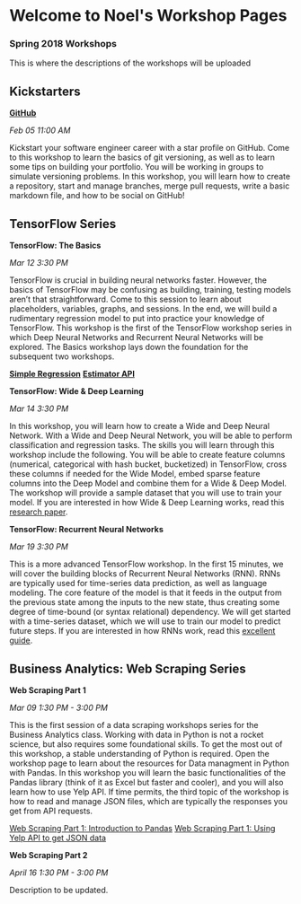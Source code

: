 # Welcome to Noel's Workshop Pages
### Spring 2018 Workshops

This is where the descriptions of the workshops will be uploaded

## Kickstarters

[**GitHub**](https://noelkonagai.github.io/Workshops/github/)

_Feb 05 11:00 AM_

Kickstart your software engineer career with a star profile on GitHub. Come to this workshop to learn the basics of git versioning, as well as to learn some tips on building your portfolio. You will be working in groups to simulate versioning problems. In this workshop, you will learn how to create a repository, start and manage branches, merge pull requests, write a basic markdown file, and how to be social on GitHub!

## TensorFlow Series

**TensorFlow: The Basics**

_Mar 12 3:30 PM_

TensorFlow is crucial in building neural networks faster. However, the basics of TensorFlow may be confusing as building, training, testing models aren’t that straightforward. Come to this session to learn about placeholders, variables, graphs, and sessions. In the end, we will build a rudimentary regression model to put into practice your knowledge of TensorFlow. This workshop is the first of the TensorFlow workshop series in which Deep Neural Networks and Recurrent Neural Networks will be explored. The Basics workshop lays down the foundation for the subsequent two workshops.

[**Simple Regression**](https://noelkonagai.github.io/Workshops/tensorflow_pt1_simple_regression/)
[**Estimator API**](https://noelkonagai.github.io/Workshops/tensorflow_pt1_estimator_api/)

**TensorFlow: Wide & Deep Learning**

_Mar 14 3:30 PM_

In this workshop, you will learn how to create a Wide and Deep Neural Network. With a Wide and Deep Neural Network, you will be able to perform classification and regression tasks. The skills you will learn through this workshop include the following. You will be able to create feature columns (numerical, categorical with hash bucket, bucketized) in TensorFlow, cross these columns if needed for the Wide Model, embed sparse feature columns into the Deep Model and combine them for a Wide & Deep Model. The workshop will provide a sample dataset that you will use to train your model. If you are interested in how Wide & Deep Learning works, read this [research paper](https://arxiv.org/abs/1606.07792). 

**TensorFlow: Recurrent Neural Networks**

_Mar 19 3:30 PM_

This is a more advanced TensorFlow workshop. In the first 15 minutes, we will cover the building blocks of Recurrent Neural Networks (RNN). RNNs are typically used for time-series data prediction, as well as language modeling. The core feature of the model is that it feeds in the output from the previous state among the inputs to the new state, thus creating some degree of time-bound (or syntax relational) dependency. We will get started with a time-series dataset, which we will use to train our model to predict future steps. If you are interested in how RNNs work, read this [excellent guide](https://colah.github.io/posts/2015-08-Understanding-LSTMs/).

## Business Analytics: Web Scraping Series

**Web Scraping Part 1**

_Mar 09 1:30 PM - 3:00 PM_

This is the first session of a data scraping workshops series for the Business Analytics class. Working with data in Python is not a rocket science, but also requires some foundational skills. To get the most out of this workshop, a stable understanding of Python is required. Open the workshop page to learn about the resources for Data managment in Python with Pandas. In this workshop you will learn the basic functionalities of the Pandas library (think of it as Excel but faster and cooler), and you will also learn how to use Yelp API. If time permits, the third topic of the workshop is how to read and manage JSON files, which are typically the responses you get from API requests.

[Web Scraping Part 1: Introduction to Pandas](https://noelkonagai.github.io/Workshops/web_scraping_pt1_pandas/)
[Web Scraping Part 1: Using Yelp API to get JSON data](https://noelkonagai.github.io/Workshops/web_scraping_pt1_yelp/)

**Web Scraping Part 2**

_April 16 1:30 PM - 3:00 PM_

Description to be updated.